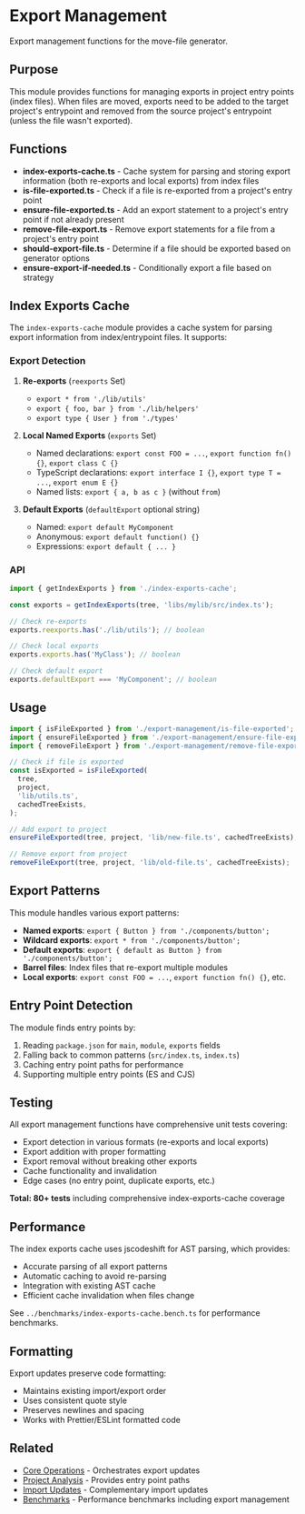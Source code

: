 # Export Management

Export management functions for the move-file generator.

## Purpose

This module provides functions for managing exports in project entry points (index files). When files are moved, exports need to be added to the target project's entrypoint and removed from the source project's entrypoint (unless the file wasn't exported).

## Functions

- **index-exports-cache.ts** - Cache system for parsing and storing export information (both re-exports and local exports) from index files
- **is-file-exported.ts** - Check if a file is re-exported from a project's entry point
- **ensure-file-exported.ts** - Add an export statement to a project's entry point if not already present
- **remove-file-export.ts** - Remove export statements for a file from a project's entry point
- **should-export-file.ts** - Determine if a file should be exported based on generator options
- **ensure-export-if-needed.ts** - Conditionally export a file based on strategy

## Index Exports Cache

The `index-exports-cache` module provides a cache system for parsing export information from index/entrypoint files. It supports:

### Export Detection

1. **Re-exports** (`reexports` Set)
   - `export * from './lib/utils'`
   - `export { foo, bar } from './lib/helpers'`
   - `export type { User } from './types'`

2. **Local Named Exports** (`exports` Set)
   - Named declarations: `export const FOO = ...`, `export function fn() {}`, `export class C {}`
   - TypeScript declarations: `export interface I {}`, `export type T = ...`, `export enum E {}`
   - Named lists: `export { a, b as c }` (without `from`)

3. **Default Exports** (`defaultExport` optional string)
   - Named: `export default MyComponent`
   - Anonymous: `export default function() {}`
   - Expressions: `export default { ... }`

### API

```typescript
import { getIndexExports } from './index-exports-cache';

const exports = getIndexExports(tree, 'libs/mylib/src/index.ts');

// Check re-exports
exports.reexports.has('./lib/utils'); // boolean

// Check local exports
exports.exports.has('MyClass'); // boolean

// Check default export
exports.defaultExport === 'MyComponent'; // boolean
```

## Usage

```typescript
import { isFileExported } from './export-management/is-file-exported';
import { ensureFileExported } from './export-management/ensure-file-exported';
import { removeFileExport } from './export-management/remove-file-export';

// Check if file is exported
const isExported = isFileExported(
  tree,
  project,
  'lib/utils.ts',
  cachedTreeExists,
);

// Add export to project
ensureFileExported(tree, project, 'lib/new-file.ts', cachedTreeExists);

// Remove export from project
removeFileExport(tree, project, 'lib/old-file.ts', cachedTreeExists);
```

## Export Patterns

This module handles various export patterns:

- **Named exports**: `export { Button } from './components/button';`
- **Wildcard exports**: `export * from './components/button';`
- **Default exports**: `export { default as Button } from './components/button';`
- **Barrel files**: Index files that re-export multiple modules
- **Local exports**: `export const FOO = ...`, `export function fn() {}`, etc.

## Entry Point Detection

The module finds entry points by:

1. Reading `package.json` for `main`, `module`, `exports` fields
2. Falling back to common patterns (`src/index.ts`, `index.ts`)
3. Caching entry point paths for performance
4. Supporting multiple entry points (ES and CJS)

## Testing

All export management functions have comprehensive unit tests covering:

- Export detection in various formats (re-exports and local exports)
- Export addition with proper formatting
- Export removal without breaking other exports
- Cache functionality and invalidation
- Edge cases (no entry point, duplicate exports, etc.)

**Total: 80+ tests** including comprehensive index-exports-cache coverage

## Performance

The index exports cache uses jscodeshift for AST parsing, which provides:

- Accurate parsing of all export patterns
- Automatic caching to avoid re-parsing
- Integration with existing AST cache
- Efficient cache invalidation when files change

See `../benchmarks/index-exports-cache.bench.ts` for performance benchmarks.

## Formatting

Export updates preserve code formatting:

- Maintains existing import/export order
- Uses consistent quote style
- Preserves newlines and spacing
- Works with Prettier/ESLint formatted code

## Related

- [Core Operations](../core-operations/README.md) - Orchestrates export updates
- [Project Analysis](../project-analysis/README.md) - Provides entry point paths
- [Import Updates](../import-updates/README.md) - Complementary import updates
- [Benchmarks](../benchmarks/README.md) - Performance benchmarks including export management
